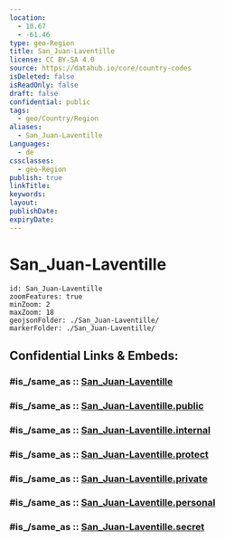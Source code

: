 ```yaml
---
location:
  - 10.67
  - -61.46
type: geo-Region
title: San_Juan-Laventille
license: CC BY-SA 4.0
source: https://datahub.io/core/country-codes
isDeleted: false
isReadOnly: false
draft: false
confidential: public
tags:
  - geo/Country/Region
aliases:
  - San_Juan-Laventille
Languages:
  - de
cssclasses:
  - geo-Region
publish: true
linkTitle:
keywords:
layout:
publishDate:
expiryDate:
---
```


# San_Juan-Laventille

```leaflet
id: San_Juan-Laventille
zoomFeatures: true 
minZoom: 2 
maxZoom: 18
geojsonFolder: ./San_Juan-Laventille/
markerFolder: ./San_Juan-Laventille/
```


## Confidential Links & Embeds: 

### #is_/same_as :: [San_Juan-Laventille](/_Standards/Earth/Continent/America~Caribbean/Trinidad_and_Tobago~Islands/Regions~Trinidad-Tobago/San_Juan-Laventille.md) 

### #is_/same_as :: [San_Juan-Laventille.public](/_public/Earth/Continent/America~Caribbean/Trinidad_and_Tobago~Islands/Regions~Trinidad-Tobago/San_Juan-Laventille.public.md) 

### #is_/same_as :: [San_Juan-Laventille.internal](/_internal/Earth/Continent/America~Caribbean/Trinidad_and_Tobago~Islands/Regions~Trinidad-Tobago/San_Juan-Laventille.internal.md) 

### #is_/same_as :: [San_Juan-Laventille.protect](/_protect/Earth/Continent/America~Caribbean/Trinidad_and_Tobago~Islands/Regions~Trinidad-Tobago/San_Juan-Laventille.protect.md) 

### #is_/same_as :: [San_Juan-Laventille.private](/_private/Earth/Continent/America~Caribbean/Trinidad_and_Tobago~Islands/Regions~Trinidad-Tobago/San_Juan-Laventille.private.md) 

### #is_/same_as :: [San_Juan-Laventille.personal](/_personal/Earth/Continent/America~Caribbean/Trinidad_and_Tobago~Islands/Regions~Trinidad-Tobago/San_Juan-Laventille.personal.md) 

### #is_/same_as :: [San_Juan-Laventille.secret](/_secret/Earth/Continent/America~Caribbean/Trinidad_and_Tobago~Islands/Regions~Trinidad-Tobago/San_Juan-Laventille.secret.md)

